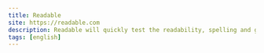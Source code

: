 ```yaml
---
title: Readable
site: https://readable.com
description: Readable will quickly test the readability, spelling and grammar of your text and show you how and where to make improvements.
tags: [english]
---
```

